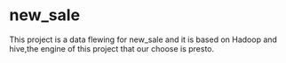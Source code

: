 # new_sale
This project is a data flewing for new_sale
and it is based on Hadoop and hive,the engine of this project that our choose is presto.

